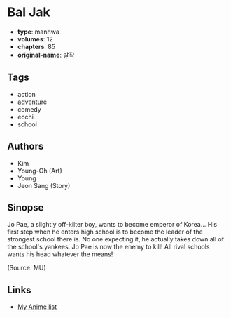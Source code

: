# Bal Jak

-   **type**: manhwa
-   **volumes**: 12
-   **chapters**: 85
-   **original-name**: 발작

## Tags

-   action
-   adventure
-   comedy
-   ecchi
-   school

## Authors

-   Kim
-   Young-Oh (Art)
-   Young
-   Jeon Sang (Story)

## Sinopse

Jo Pae, a slightly off-kilter boy, wants to become emperor of Korea... His first step when he enters high school is to become the leader of the strongest school there is. No one expecting it, he actually takes down all of the school's yankees. Jo Pae is now the enemy to kill! All rival schools wants his head whatever the means!

(Source: MU)

## Links

-   [My Anime list](https://myanimelist.net/manga/9248/Bal_Jak)
